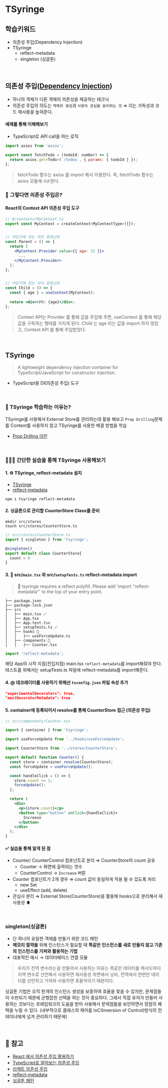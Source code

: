 # TSyringe

## 학습키워드

- 의존성 주입(Dependency Injection)
- TSyringe
  - reflect-metadata
  - singleton (싱글톤)

<br/>

## 의존성 주입([Dependency Injection](https://ko.wikipedia.org/wiki/%EC%9D%98%EC%A1%B4%EC%84%B1_%EC%A3%BC%EC%9E%85))

- 하나의 객체가 다른 객체의 의존성을 제공하는 테크닉
- 의존성 주입의 의도는 `객체의 생성`과 `사용의 관심을 분리하는 것` ⇒ 이는 가독성과 코드 재사용을 높혀준다.

#### 예제를 통해 이해해보기

- TypeScript로 API call을 하는 로직

```jsx
import axios from 'axios';

export const fetchTodo = (todoId: number) => {
  return axios.get<Todo>(`/todos`, { params: { todoId } });
};
```

> fetchTodo 함수는 axios 를 import 해서 이용한다. 즉, fetchTodo 함수는 axios 모듈에 `의존`한다.

### 🤔 그렇다면 의존성 주입은?

#### React의 Context API 의존성 주입 도구

```jsx
// @/contexts/MyContext.ts
export const MyContext = createContext<MyContextType>({});


// 어딘가에 있는 부모 컴포넌트
const Parent = () => {
  return (
    <MyContext.Provider value={{ age: 22 }}>
      ...
    </MyContext.Provider>
  );
};


// 어딘가에 있는 자식 컴포넌트
const Child = () => {
  const { age } = useContext(MyContext);
  
  return <div>나이: {age}</div>;
}; 
```

> Context API는 Provider 를 통해 값을 주입해 주면, useContext 를 통해 해당 값을 구독하는 형태를 가지게 된다. Child 는 age 라는 값을 import 하지 않았고, Context API 를 통해 주입받았다.

<br/>

## TSyringe

> A lightweight dependency injection container for TypeScript/JavaScript for constructor injection.

- TypeScript용 DI(의존성 주입) 도구

<br/>

### 🧐 TSyringe 학습하는 이유는?

TSyringe를 사용해서 External Store를 관리하는데 활용 해보고
`Prop Drilling`문제를 Context를 사용하지 않고 TSyringe를 사용한 해결 방법을 학습

- [Prop Drilling 이란](https://magrowing.gitbook.io/magrowing-gitbook/category/react/props#prop-drilling)

<br/>

### 👩🏻‍💻 간단한 실습을 통해 TSyringe 사용해보기

#### 1. ⚙️ TSyringe, reflect-metadata 설치

- [TSyringe](https://github.com/microsoft/tsyringe)
- [reflect-metadata](https://github.com/rbuckton/reflect-metadata)

```shell
npm i tsyringe reflect-metadata
```

#### 2. 싱글톤으로 관리할 CounterStore Class를 준비

```shell
mkdir src/stores
touch src/stores/CounterStore.ts
```

```ts
// src/stores/CounterStore.ts
import { singleton } from 'tsyringe';

@singleton()
export default class CounterStore{
  count = 0
}
```

#### 3. 📁 src/`main.tsx` 와 src/`setupTests.ts` reflect-metadata import

> 🚨 tsyringe requires a reflect polyfill. Please add 'import "reflect-metadata"' to the top of your entry point.

```
├── package.json
├── package-lock.json
├── src
│   ├── main.tsx ✅
│   ├── App.tsx
│   ├── App.test.tsx 
│   ├── setupTests.ts ✅ 
│   ├── hooks 📁
│   │   ├── useForceUpdate.ts 
│   ├── components 📁
│   │   ├── Counter.tsx 
```

```ts
import 'reflect-metadata';
```

해당 App의 시작 지점(진입지점) main.tsx `reflect-metadata`를 import해줘야 한다.
테스트를 위해서는 setupTests.ts 파일에 reflect-metadata를 import해준다.

#### 4. @ 데코레이터를 사용하기 위해선 `tsconfig.json` 파일 속성 추가

```json
"experimentalDecorators": true,
"emitDecoratorMetadata": true
```

#### 5. container에 등록되어서 resolve를 통해 CounterStore 접근 (의존성 주입)

```jsx
// scr/components/Counter.tsx

import { container } from 'tsyringe'; 

import useForceUpdate from '../hooks/useForceUpdate';

import CounterStore from '../stores/CounterStore'; 

export default function Counter() {
  const store = container.resolve(CounterStore);
  const forceUpdate = useForceUpdate();

  const handleClick = () => {
    store.count += 1;
    forceUpdate();
  };

  return (
    <div>
      <p>{store.count}</p>
      <button type="button" onClick={handleClick}>
        Increase
      </button>
    </div>
  );
}
```

#### ✅ 실습을 통해 알게 된 점

- Counter/ CounterControl 컴포넌트로 분리 ⇒ CounterStore의 count 공유
  - Counter → 화면에 출력되는 갯수
  - CounterControl → `Increase` 버튼
- Counter 컴포넌트가 2개 경우 ⇒ count 값이 동일하게 적용 될 수 있도록 처리
  - new Set
  - useEffect (add, delete)
- 관심사 분리 ⇒ External Store(CounterStore)을 활용해 hooks으로 분리해서 재사용성 ⬆

<br/>

### singleton(싱글톤)

- 단 하나의 유일한 객체를 만들기 위한 코드 패턴
- __메모리 절약을__ 위해 인스턴스가 필요할 때 __똑같은 인스턴스를 새로 만들지 않고 기존의 인스턴스를 가져와 활용하는 기법__
- 대표적인 예시 → 데이터베이스 연결 모듈

> 우리가 전역 변수라는걸 만들어서 사용하는 이유는 똑같은 데이터를 메서드마다 지역 변수로 선언해서 사용하면 재사용성 측면에서 낭비, 전역에서 한번만 데이터를 선언하고 가져와 사용하면 효율적이기 때문이다.

싱글톤 기법은 오직 한개의 인스턴스 생성을 보증하여 효율을 찾을 수 있지만, 문제점들이 수반되기 때문에 균형잡힌 선택을 하는 것이 중요하다.
그래서 직접 유저가 만들어 사용하는 것보다는 프레임워크의 도움을 받아 사용해서 문제점들을 보안하면서 장점의 혜택을 누릴 수 있다.
(내부적으로 클래스의 제어를 IoC(Inversion of Control)방식의 컨테이너에게 넘겨 관리하기 때문에)

<br/>

## 🔗 참고

- [React 에서 의존성 주입 활용하기](https://velog.io/@woohm402/dependency-injection-in-reactjs)
- [TypeScript로 알아보는 의존성 주입](https://velog.io/@woohm402/dependency-injection-with-TypeScript)
- [리엑트 의존성 주입](https://velog.io/@jay/react-dependency-injection)
- [reflect-metadata](https://jeonghwan-kim.github.io/2023/06/20/reflect-metadata)
- [싱글톤 패턴](https://inpa.tistory.com/entry/GOF-%F0%9F%92%A0-%EC%8B%B1%EA%B8%80%ED%86%A4Singleton-%ED%8C%A8%ED%84%B4-%EA%BC%BC%EA%BC%BC%ED%95%98%EA%B2%8C-%EC%95%8C%EC%95%84%EB%B3%B4%EC%9E%90)
